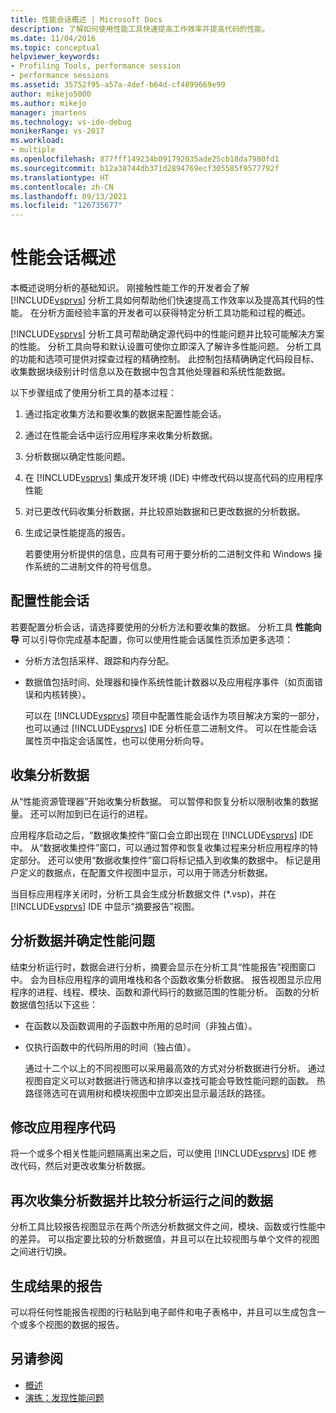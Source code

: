 ```yaml
---
title: 性能会话概述 | Microsoft Docs
description: 了解如何使用性能工具快速提高工作效率并提高代码的性能。
ms.date: 11/04/2016
ms.topic: conceptual
helpviewer_keywords:
- Profiling Tools, performance session
- performance sessions
ms.assetid: 35752f95-a57a-4def-b64d-cf4899669e99
author: mikejo5000
ms.author: mikejo
manager: jmartens
ms.technology: vs-ide-debug
monikerRange: vs-2017
ms.workload:
- multiple
ms.openlocfilehash: 877fff149234b091792035ade25cb18da7980fd1
ms.sourcegitcommit: b12a38744db371d2894769ecf305585f9577792f
ms.translationtype: HT
ms.contentlocale: zh-CN
ms.lasthandoff: 09/13/2021
ms.locfileid: "126735677"
---
```

# <a name="performance-session-overview"></a>性能会话概述
本概述说明分析的基础知识。 刚接触性能工作的开发者会了解 [!INCLUDE[vsprvs](../code-quality/includes/vsprvs_md.md)] 分析工具如何帮助他们快速提高工作效率以及提高其代码的性能。 在分析方面经验丰富的开发者可以获得特定分析工具功能和过程的概述。

 [!INCLUDE[vsprvs](../code-quality/includes/vsprvs_md.md)] 分析工具可帮助确定源代码中的性能问题并比较可能解决方案的性能。 分析工具向导和默认设置可使你立即深入了解许多性能问题。 分析工具的功能和选项可提供对探查过程的精确控制。 此控制包括精确确定代码段目标、收集数据块级别计时信息以及在数据中包含其他处理器和系统性能数据。

 以下步骤组成了使用分析工具的基本过程：

1. 通过指定收集方法和要收集的数据来配置性能会话。

2. 通过在性能会话中运行应用程序来收集分析数据。

3. 分析数据以确定性能问题。

4. 在 [!INCLUDE[vsprvs](../code-quality/includes/vsprvs_md.md)] 集成开发环境 (IDE) 中修改代码以提高代码的应用程序性能

5. 对已更改代码收集分析数据，并比较原始数据和已更改数据的分析数据。

6. 生成记录性能提高的报告。

   若要使用分析提供的信息，应具有可用于要分析的二进制文件和 Windows 操作系统的二进制文件的符号信息。

## <a name="configure-the-performance-session"></a>配置性能会话
 若要配置分析会话，请选择要使用的分析方法和要收集的数据。 分析工具 **性能向导** 可以引导你完成基本配置，你可以使用性能会话属性页添加更多选项：

- 分析方法包括采样、跟踪和内存分配。

- 数据值包括时间、处理器和操作系统性能计数器以及应用程序事件（如页面错误和内核转换）。

  可以在 [!INCLUDE[vsprvs](../code-quality/includes/vsprvs_md.md)] 项目中配置性能会话作为项目解决方案的一部分，也可以通过 [!INCLUDE[vsprvs](../code-quality/includes/vsprvs_md.md)] IDE 分析任意二进制文件。 可以在性能会话属性页中指定会话属性，也可以使用分析向导。

## <a name="collect-profiling-data"></a>收集分析数据
 从“性能资源管理器”开始收集分析数据。 可以暂停和恢复分析以限制收集的数据量。 还可以附加到已在运行的进程。

 应用程序启动之后，“数据收集控件”窗口会立即出现在 [!INCLUDE[vsprvs](../code-quality/includes/vsprvs_md.md)] IDE 中。 从“数据收集控件”窗口，可以通过暂停和恢复收集过程来分析应用程序的特定部分。 还可以使用“数据收集控件”窗口将标记插入到收集的数据中。 标记是用户定义的数据点，在配置文件视图中显示，可以用于筛选分析数据。

 当目标应用程序关闭时，分析工具会生成分析数据文件 (*.vsp)，并在 [!INCLUDE[vsprvs](../code-quality/includes/vsprvs_md.md)] IDE 中显示“摘要报告”视图。

## <a name="analyze-the-data-and-identify-performance-issues"></a>分析数据并确定性能问题
 结束分析运行时，数据会进行分析，摘要会显示在分析工具“性能报告”视图窗口中。 会为目标应用程序的调用堆栈和各个函数收集分析数据。 报告视图显示应用程序的进程、线程、模块、函数和源代码行的数据范围的性能分析。 函数的分析数据值包括以下这些：

- 在函数以及函数调用的子函数中所用的总时间（非独占值）。

- 仅执行函数中的代码所用的时间（独占值）。

  通过十二个以上的不同视图可以采用最高效的方式对分析数据进行分析。 通过视图自定义可以对数据进行筛选和排序以查找可能会导致性能问题的函数。 热路径筛选可在调用树和模块视图中立即突出显示最活跃的路径。

## <a name="modify-the-application-code"></a>修改应用程序代码
 将一个或多个相关性能问题隔离出来之后，可以使用 [!INCLUDE[vsprvs](../code-quality/includes/vsprvs_md.md)] IDE 修改代码，然后对更改收集分析数据。

## <a name="collect-profiling-data-again-and-compare-the-data-between-the-profiling-runs"></a>再次收集分析数据并比较分析运行之间的数据
 分析工具比较报告视图显示在两个所选分析数据文件之间，模块、函数或行性能中的差异。 可以指定要比较的分析数据值，并且可以在比较视图与单个文件的视图之间进行切换。

## <a name="generate-a-report-of-the-results"></a>生成结果的报告
 可以将任何性能报告视图的行粘贴到电子邮件和电子表格中，并且可以生成包含一个或多个视图的数据的报告。

## <a name="see-also"></a>另请参阅
- [概述](../profiling/overviews-performance-tools.md)
- [演练：发现性能问题](beginners-guide-to-cpu-sampling.md)

